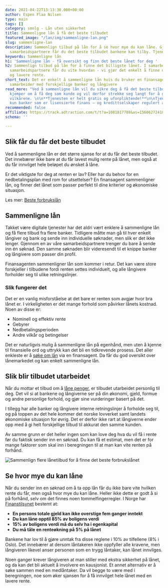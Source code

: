 ```yaml
---
date: 2021-04-22T13:13:30.000+00:00
author: Espen Flaa Nilsen
type: main
tags: []
category: smnlg - Lån uten sikkerhet
title: Sammenligne lån å få det beste tilbudet
featured_image: "/lan/img/sammenligne-lan.png"
slug: sammenligne-lan
description: Sammenlign tilbud på lån for å se hvor mye du kan låne. Gjennom våre
  samarbeidspartnere får du det beste tilbudet bankene kan tilby. Tjenesten er gratis
keywords: Sammenligne lån
h1: 'Sammenligne lån - få oversikt og finn det beste lånet for deg '
h2: Sammenlign tilbud på lån for å finne det billigste lånet. I samarbeid med våre
  samarbeidspartnere får du vite hvordan - vi gjør det enkelt å finne det beste tilbudet
  og lavere rente.
short_text: Det er enkelt å sammenligne lån hvis du bruker en finansagent som allerede
  samarbeider med forskjellige banker og långivere
read_more: "Ved å sammenligne lån vil du sikre deg å få det beste tilbudet. Bankene
  kjemper om å få deg som kunde og vil derfor strekke seg langt for å gi deg de beste
  vilkårene. \n\n**Tjenesten er helt gratis og uforpliktende!**\n\nTjenesten sammenligner
  kun banker som er lisensierte finans – og kredittselskaper regulert av [Finanstilsynet](http://www.finanstilsynet.no/)."
recommended: false
affiliate: https://track.adtraction.com/t/t?a=1081817788&as=1560627241&t=2&tk=1
schema: ''

---
```

## Slik får du får det beste tilbudet

Ved å sammenligne lån er det større sjanse for at du får det beste tilbudet. Det innebærer ikke bare at du får lavest mulig rente på lånet, men også at du får innvilget hele beløpet du ønsket å låne.

Er det viktigste for deg at renten er lav? Eller har du behov for en nedbetalingsplan med rom for utsettelser? En finansagent sammenligner lån, og finner det lånet som passer perfekt til dine kriterier og økonomiske situasjon.

Les mer: [Beste forbrukslån](https://www.dagbladet.no/forbrukslan/)

## Sammenligne lån

Takket være digitale tjenester har det aldri vært enklere å sammenligne lån og få flere tilbud fra flere banker. Tidligere måtte man gå til hver enkelt långiver og bank og sende inn individuelle søknader, men slik er det ikke lenger. Gjennom en av våre samarbeidspartnere trenger du bare å sende inn én søknad. Den samme søknaden blir videresendt til et knippe banker og långivere som passer din profil.

Finansagenten sammenligner lån som kommer i retur. Det kan være store forskjeller i tilbudene fordi renten settes individuelt, og alle långivere forholder seg til ulike retningslinjer.

### Slik fungerer det

Det er en vanlig misforståelse at det bare er renten som avgjør hvor bra lånet er. I virkeligheten er det mange forhold som påvirker lånets kostnad. Noen av disse er:

* Nominell og effektiv rente
* Gebyrer
* Nedbetalingsperioden
* Andre vilkår og betingelser

Det er naturligvis mulig å sammenligne lån på egenhånd, men uten å kjenne til finansielle ord og uttrykk kan det bli en tidkrevende prosess. Det aller enkleste er å [søke om lån](https://www.dagbladet.no/lan/) via en finansagent. Da får du god oversikt over lånemarkedet og kan enkelt sammenligne lån.

<content-btn text="SØK OG SAMMENLIGN LÅN HER" :url="affiliate" rel="nofollow"></content-btn>

## Slik blir tilbudet utarbeidet

Når du mottar et tilbud om å [låne penger](https://www.dagbladet.no/lan/lane-penger "låne penger"), er tilbudet utarbeidet personlig til deg. Det vil si at bankene og långiverne ser på din økonomi, gjeld, formue og andre personlige forhold, og gjør sine vurderinger basert på det.

I tillegg har alle banker og långivere interne retningslinjer å forholde seg til, og på toppen av det hele kommer det norske lovverket samt landets økonomiske situasjon for øvrig. Det er derfor ikke rart at långiverne ender opp med å gi helt forskjellige tilbud til akkurat den samme kunden.

Av samme grunn er det heller ingen som kan love deg hva du vil få i rente før du faktisk sender inn en søknad. Du kan få et estimat, men det er for mange faktorer som skal inn i beregningen til at man kan vite renten på forhånd.

![Sammenlign flere lånetilbud for å finne det beste forbrukslånet](/lan/img/sammenligne.jpg "Sammenligne lån")

## Se hvor mye du kan låne

Når du sender inn en søknad om å ta opp lån får du ikke bare vite hvilken rente du får, men også hvor mye du kan låne. Heller ikke dette er godt å si på forhånd, selv om det finnes noen tommelfingerregler. I Norge har [Finanstilsynet](https://www.finanstilsynet.no/nyhetsarkiv/pressemeldinger/2019/finanstilsynet-foreslar-innstramminger-i-boliglansforskriften/) bestemt at:

* **En persons totale gjeld kan ikke overstige fem ganger inntekt**
* **Du kan låne opptil 85% av boligens verdi**
* **15% av boligens verdi må du selv ha i egenkapital**
* **Du må tåle en renteøkning på 5% på lånet**

Bankene har lov til å gjøre unntak fra disse reglene i 10% av tilfellene (8% i Oslo). Det innebærer at dersom låntakeren ikke oppfyller alle kravene, men långiveren likevel anser personen som en trygg låntaker, kan lånet innvilges.

Noen ganger krever långiveren at man stiller med ekstra sikkerhet på lånet, og da kan det bli aktuelt å involvere en kausjonist. Et annet alternativ er å søke sammen med en medlåntaker. Da vil begge to være med i beregningen, noe som øker sjansen for å få innvilget hele lånet med en lavere rente.

<content-btn text="SØK OG SAMMENLIGN LÅN HER" :url="affiliate" rel="nofollow"></content-btn>